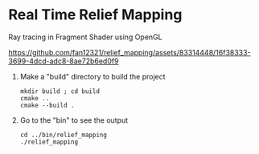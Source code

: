 # Real Time Relief Mapping

Ray tracing in Fragment Shader using OpenGL

https://github.com/fan12321/relief_mapping/assets/83314448/16f38333-3699-4dcd-adc8-8ae72b6ed0f9

1. Make a "build" directory to build the project
   ```
   mkdir build ; cd build
   cmake ..
   cmake --build .
   ```
2. Go to the "bin" to see the output
   ```
   cd ../bin/relief_mapping
   ./relief_mapping
   ```
